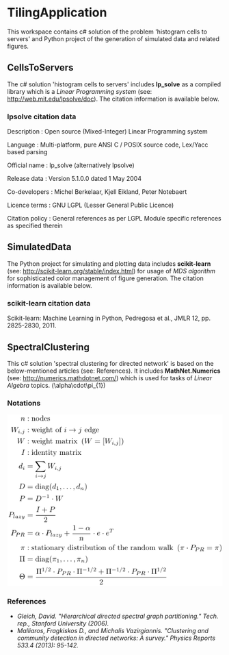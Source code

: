# TilingApplication
This workspace contains c# solution of the problem 'histogram cells to servers' and Python project of the generation of simulated data and related figures.

## CellsToServers
The c# solution 'histogram cells to servers' includes __lp_solve__ as a compiled library which is a _Linear Programming system_ (see: http://web.mit.edu/lpsolve/doc). The citation information is available below.

### lpsolve citation data
Description     : Open source (Mixed-Integer) Linear Programming system

Language        : Multi-platform, pure ANSI C / POSIX source code, Lex/Yacc based parsing

Official name   : lp_solve (alternatively lpsolve)

Release data    : Version 5.1.0.0 dated 1 May 2004

Co-developers   : Michel Berkelaar, Kjell Eikland, Peter Notebaert

Licence terms   : GNU LGPL (Lesser General Public Licence)

Citation policy : General references as per LGPL
                  Module specific references as specified therein

## SimulatedData
The Python project for simulating and plotting data includes __scikit-learn__ (see: http://scikit-learn.org/stable/index.html) for usage of _MDS algorithm_ for sophisticated color management of figure generation. The citation information is available below.

### scikit-learn citation data
Scikit-learn: Machine Learning in Python, Pedregosa et al., JMLR 12, pp. 2825-2830, 2011.

## SpectralClustering
This c# solution 'spectral clustering for directed network' is based on the below-mentioned articles (see: References). It includes __MathNet.Numerics__ (see: http://numerics.mathdotnet.com/) which is used for tasks of _Linear Algebra_ topics. \(\alpha\cdot\pi_{1}\)

### Notations
![Notations](ImagesOfReadme/random_walk_for_directed_graph.png)

### References
* _Gleich, David. "Hierarchical directed spectral graph partitioning." Tech. rep., Stanford University (2006)._
* _Malliaros, Fragkiskos D., and Michalis Vazirgiannis. "Clustering and community detection in directed networks: A survey." Physics Reports 533.4 (2013): 95-142._